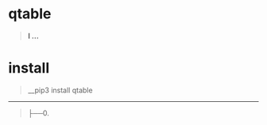 # qtable
>__I ...__

# install
>__pip3 install qtable

-----------------------------------------------------------------------
>├──0. [](qtable/Images/.0.png)  <br>

